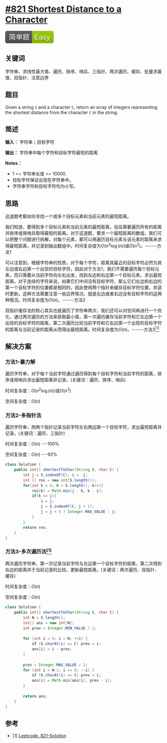 # [#821 Shortest Distance to a Character](https://leetcode.com/problems/shortest-distance-to-a-character/)

![Easy](/figures/Easy.svg)

## 关键词

字符串、求线性最大值、遍历、排序、哨兵、三指针、两次遍历、缓存、批量求最值、双指针、注意边界

## 题目

Given a string `S` and a character `C`, return an array of integers representing the shortest distance from the character `C` in the string.

## 简述

**输入：** 字符串；目标字符

**输出：** 字符串中每个字符和目标字符最短的距离

**Notes：**

+ 1 <= 字符串长度 <= 10000.
+ 目标字符保证出现在字符串中。
+ 字符串字符和目标字符均为小写。

## 思路

这道题考察如何寻找一个或多个目标元素和当前元素的最短距离。

我们知道，要得到多个目标元素和当前元素的最短距离，往往需要遍历所有的距离并排序或用哨兵取得最短的距离。对于这道题，要求一个最短距离的数组，我们可以把整个问题进行拆解，对每个元素，都可以用遍历目标元素与该元素的距离来求得最短距离，并记录到输出数组中。时间复杂度为$O(n^2\log(n))$或$O(n^2)$。------方法1

可以注意到，根据字符串的性质，对于每个字符，距离其最近的目标字符必然为其左边或右边第一个出现的目标字符，因此对于方法1，我们不需要遍历每个目标元素，而只需要从当前字符向左右出发，找到左边和右边第一个目标元素，求出最短距离。对于连续的字符来说，如果它们中间没有目标字符，那么它们左边和右边的第一个目标字符的位置都是相同的，因此使用两个指针来缓存目标字符位置，并适时更新。这种方法需要注意一些边界情况，就是左边或者右边没有目标字符的这两种情况。时间复杂度为$O(n)$。------方法2

双指针缓存法的核心其实也是遍历了字符串两次，我们还可以对空间再进行一个优化，通过两次遍历的方法来获取最小值，第一次遍历缓存当前字符和它左边第一个出现的目标字符的距离，第二次遍历比较当前字符和它右边第一个出现的目标字符的距离与当前记录的距离从而得出最短距离。时间复杂度为$O(n)$。------方法3[$^{[1]}$](#refer-anchor-1)

## 解决方案

### 方法1-暴力解

遍历字符串，对于每个当前字符通过遍历得到每个目标字符和当前字符的距离，排序或用哨兵求出最短距离并记录。(关键词：遍历、排序、哨兵)

时间复杂度：$O(n^2\log(n))$或$O(n^2)$

空间复杂度：$O(n)$

### 方法2-多指针法

遍历字符串，用两个指针记录当前字符左右两边第一个目标字符，求出最短距离并记录。(关键词：遍历、三指针)

时间复杂度：$O(n)$   ---100%

空间复杂度：$O(n)$   ---92%

``` java
class Solution {
    public int[] shortestToChar(String S, char C) {
        int j = S.indexOf(C), i = -j;
        int [] res = new int[S.length()];
        for(int k = 0; k < S.length(); k++){
            res[k] = Math.min(j - k, k - i);
            if(k == j){
                i = j;
                j = S.indexOf(C, j + 1);
                j = j < 0 ? Integer.MAX_VALUE : j;
            }
        }
        return res;
    }
}
```

### 方法3-多次遍历法[$^{[1]}$](#refer-anchor-1)

两次遍历字符串，第一次记录当前字符与左边第一个目标字符的距离，第二次得到右边的距离并于当前记录的比较，更新最短距离。(关键词：两次遍历、双指针、缓存)

时间复杂度：$O(n)$

空间复杂度：$O(n)$

``` java
class Solution {
    public int[] shortestToChar(String S, char C) {
        int N = S.length();
        int[] ans = new int[N];
        int prev = Integer.MIN_VALUE / 2;

        for (int i = 0; i < N; ++i) {
            if (S.charAt(i) == C) prev = i;
            ans[i] = i - prev;
        }

        prev = Integer.MAX_VALUE / 2;
        for (int i = N-1; i >= 0; --i) {
            if (S.charAt(i) == C) prev = i;
            ans[i] = Math.min(ans[i], prev - i);
        }

        return ans;
    }
}
```

## 参考

<div id="refer-anchor-1"></div>

+ [1] [Leetcode. 821-Solution](https://leetcode.com/problems/shortest-distance-to-a-character/solution/)
